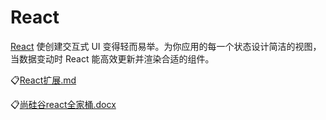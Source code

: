# React

[React](https://react.docschina.org/) 使创建交互式 UI 变得轻而易举。为你应用的每一个状态设计简洁的视图，当数据变动时 React
能高效更新并渲染合适的组件。

:clipboard:[React扩展.md](file/React扩展.markdown)

:clipboard:[尚硅谷react全家桶.docx](file/尚硅谷react全家桶.docx)
